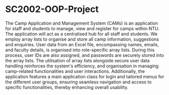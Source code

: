 # SC2002-OOP-Project
The Camp Application and Management System (CAMs) is an application for staff and students to manage, view and register for camps within NTU. The application will act as a centralised hub for all staff and students.
We employ array lists to organise and store all camp information, suggestions and enquiries. User data from an Excel file, encompassing names, emails, and faculty details, is organised into role-specific array lists. During this process, user IDs are also assigned, and passwords are securely stored into the array lists.
The utilisation of array lists alongside secure user data handling reinforces the system's efficiency, and organisation in managing camp-related functionalities and user interactions.
Additionally, the application features a main application class for login and tailored menus for the different user groups, ensuring seamless navigation and access to specific functionalities, thereby enhancing overall usability.
